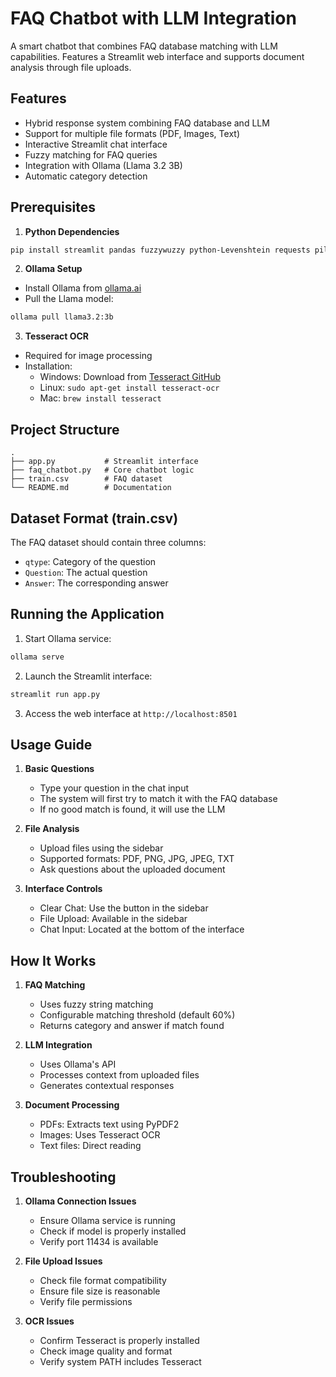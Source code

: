 # FAQ Chatbot with LLM Integration

A smart chatbot that combines FAQ database matching with LLM capabilities. Features a Streamlit web interface and supports document analysis through file uploads.

## Features

- Hybrid response system combining FAQ database and LLM
- Support for multiple file formats (PDF, Images, Text)
- Interactive Streamlit chat interface
- Fuzzy matching for FAQ queries
- Integration with Ollama (Llama 3.2 3B)
- Automatic category detection

## Prerequisites

1. **Python Dependencies**
```bash
pip install streamlit pandas fuzzywuzzy python-Levenshtein requests pillow pytesseract PyPDF2
```

2. **Ollama Setup**
- Install Ollama from [ollama.ai](https://ollama.ai)
- Pull the Llama model:
```bash
ollama pull llama3.2:3b
```

3. **Tesseract OCR**
- Required for image processing
- Installation:
  - Windows: Download from [Tesseract GitHub](https://github.com/UB-Mannheim/tesseract/wiki)
  - Linux: `sudo apt-get install tesseract-ocr`
  - Mac: `brew install tesseract`

## Project Structure

```
.
├── app.py           # Streamlit interface
├── faq_chatbot.py   # Core chatbot logic
├── train.csv        # FAQ dataset
└── README.md        # Documentation
```

## Dataset Format (train.csv)

The FAQ dataset should contain three columns:
- `qtype`: Category of the question
- `Question`: The actual question
- `Answer`: The corresponding answer

## Running the Application

1. Start Ollama service:
```bash
ollama serve
```

2. Launch the Streamlit interface:
```bash
streamlit run app.py
```

3. Access the web interface at `http://localhost:8501`

## Usage Guide

1. **Basic Questions**
   - Type your question in the chat input
   - The system will first try to match it with the FAQ database
   - If no good match is found, it will use the LLM

2. **File Analysis**
   - Upload files using the sidebar
   - Supported formats: PDF, PNG, JPG, JPEG, TXT
   - Ask questions about the uploaded document

3. **Interface Controls**
   - Clear Chat: Use the button in the sidebar
   - File Upload: Available in the sidebar
   - Chat Input: Located at the bottom of the interface

## How It Works

1. **FAQ Matching**
   - Uses fuzzy string matching
   - Configurable matching threshold (default 60%)
   - Returns category and answer if match found

2. **LLM Integration**
   - Uses Ollama's API
   - Processes context from uploaded files
   - Generates contextual responses

3. **Document Processing**
   - PDFs: Extracts text using PyPDF2
   - Images: Uses Tesseract OCR
   - Text files: Direct reading

## Troubleshooting

1. **Ollama Connection Issues**
   - Ensure Ollama service is running
   - Check if model is properly installed
   - Verify port 11434 is available

2. **File Upload Issues**
   - Check file format compatibility
   - Ensure file size is reasonable
   - Verify file permissions

3. **OCR Issues**
   - Confirm Tesseract is properly installed
   - Check image quality and format
   - Verify system PATH includes Tesseract